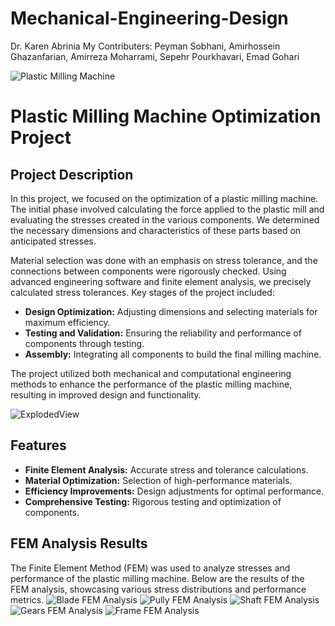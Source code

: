 # Mechanical-Engineering-Design
Dr. Karen Abrinia
My Contributers: Peyman Sobhani, Amirhossein Ghazanfarian, Amirreza Moharrami, Sepehr Pourkhavari, Emad Gohari
<!-- Project Logo and Title -->
![Plastic Milling Machine](https://img.shields.io/badge/Project-Plastic_Milling_Machine-blue?style=for-the-badge&logo=github)

# Plastic Milling Machine Optimization Project

## Project Description

In this project, we focused on the optimization of a plastic milling machine. The initial phase involved calculating the force applied to the plastic mill and evaluating the stresses created in the various components. We determined the necessary dimensions and characteristics of these parts based on anticipated stresses.

Material selection was done with an emphasis on stress tolerance, and the connections between components were rigorously checked. Using advanced engineering software and finite element analysis, we precisely calculated stress tolerances. Key stages of the project included:

- **Design Optimization:** Adjusting dimensions and selecting materials for maximum efficiency.
- **Testing and Validation:** Ensuring the reliability and performance of components through testing.
- **Assembly:** Integrating all components to build the final milling machine.

The project utilized both mechanical and computational engineering methods to enhance the performance of the plastic milling machine, resulting in improved design and functionality.


![ExplodedView](./ExplodedView.PNG) 

## Features

- **Finite Element Analysis:** Accurate stress and tolerance calculations.
- **Material Optimization:** Selection of high-performance materials.
- **Efficiency Improvements:** Design adjustments for optimal performance.
- **Comprehensive Testing:** Rigorous testing and optimization of components.

## FEM Analysis Results

The Finite Element Method (FEM) was used to analyze stresses and performance of the plastic milling machine. Below are the results of the FEM analysis, showcasing various stress distributions and performance metrics.
![Blade FEM Analysis](./Blades_FEM.PNG)
![Pully FEM Analysis](./Pully_FEM.PNG)
![Shaft FEM Analysis](./Shaft_FEM.PNG)
![Gears FEM Analysis](./Gears_FEM.PNG)
![Frame FEM Analysis](./Frame_FEM.PNG)





